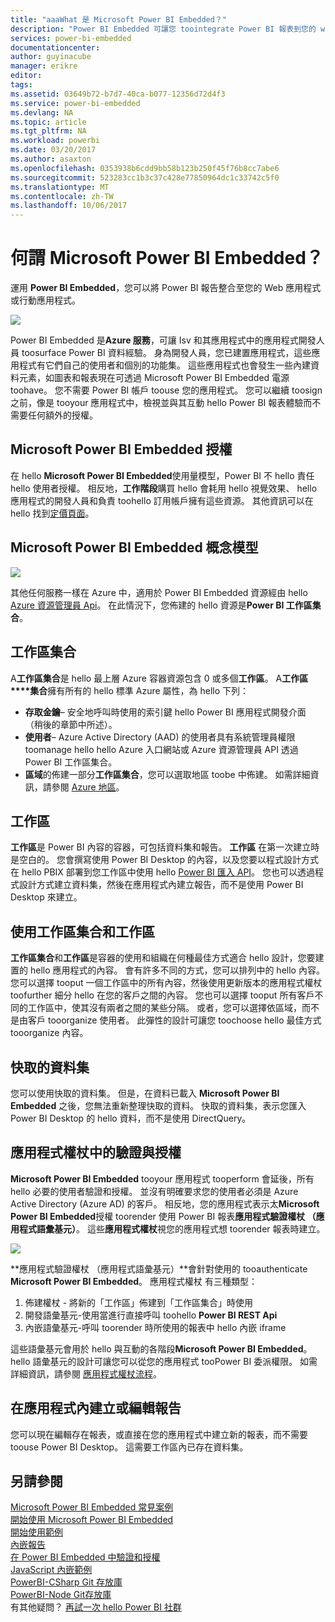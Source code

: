 ```yaml
---
title: "aaaWhat 是 Microsoft Power BI Embedded？"
description: "Power BI Embedded 可讓您 toointegrate Power BI 報表到您的 web 或行動應用程式讓您不需要 toobuild 自訂解決方案。"
services: power-bi-embedded
documentationcenter: 
author: guyinacube
manager: erikre
editor: 
tags: 
ms.assetid: 03649b72-b7d7-40ca-b077-12356d72d4f3
ms.service: power-bi-embedded
ms.devlang: NA
ms.topic: article
ms.tgt_pltfrm: NA
ms.workload: powerbi
ms.date: 03/20/2017
ms.author: asaxton
ms.openlocfilehash: 0353938b6cdd9bb58b123b250f45f76b8cc7abe6
ms.sourcegitcommit: 523283cc1b3c37c428e77850964dc1c33742c5f0
ms.translationtype: MT
ms.contentlocale: zh-TW
ms.lasthandoff: 10/06/2017
---
```

# <a name="what-is-microsoft-power-bi-embedded"></a>何謂 Microsoft Power BI Embedded？
運用 **Power BI Embedded**，您可以將 Power BI 報告整合至您的 Web 應用程式或行動應用程式。

![](media/powerbi-embedded-whats-is/what-is.png)

Power BI Embedded 是**Azure 服務**，可讓 Isv 和其應用程式中的應用程式開發人員 toosurface Power BI 資料經驗。 身為開發人員，您已建置應用程式，這些應用程式有它們自己的使用者和個別的功能集。 這些應用程式也會發生一些內建資料元素，如圖表和報表現在可透過 Microsoft Power BI Embedded 電源 toohave。 您不需要 Power BI 帳戶 toouse 您的應用程式。 您可以繼續 toosign 之前，像是 tooyour 應用程式中，檢視並與其互動 hello Power BI 報表體驗而不需要任何額外的授權。

## <a name="licensing-for-microsoft-power-bi-embedded"></a>Microsoft Power BI Embedded 授權
在 hello **Microsoft Power BI Embedded**使用量模型，Power BI 不 hello 責任 hello 使用者授權。  相反地，**工作階段**購買 hello 會耗用 hello 視覺效果、 hello 應用程式的開發人員和負責 toohello 訂用帳戶擁有這些資源。 其他資訊可以在 hello 找到[定價頁面](https://azure.microsoft.com/en-us/pricing/details/power-bi-embedded/)。

## <a name="microsoft-power-bi-embedded-conceptual-model"></a>Microsoft Power BI Embedded 概念模型

![](media/powerbi-embedded-whats-is/model.png)

其他任何服務一樣在 Azure 中，適用於 Power BI Embedded 資源經由 hello [Azure 資源管理員 Api](https://msdn.microsoft.com/library/mt712306.aspx)。 在此情況下，您佈建的 hello 資源是**Power BI 工作區集合**。

## <a name="workspace-collection"></a>工作區集合
A**工作區集合**是 hello 最上層 Azure 容器資源包含 0 或多個**工作區**。  A**工作區****集合**擁有所有的 hello 標準 Azure 屬性，為 hello 下列：

* **存取金鑰**– 安全地呼叫時使用的索引鍵 hello Power BI 應用程式開發介面 （稍後的章節中所述）。
* **使用者**– Azure Active Directory (AAD) 的使用者具有系統管理員權限 toomanage hello hello Azure 入口網站或 Azure 資源管理員 API 透過 Power BI 工作區集合。
* **區域**的佈建一部分**工作區集合**，您可以選取地區 toobe 中佈建。 如需詳細資訊，請參閱 [Azure 地區](https://azure.microsoft.com/regions/)。

## <a name="workspace"></a>工作區
**工作區**是 Power BI 內容的容器，可包括資料集和報告。 **工作區** 在第一次建立時是空白的。 您會撰寫使用 Power BI Desktop 的內容，以及您要以程式設計方式在 hello PBIX 部署到您工作區中使用 hello [Power BI 匯入 API](https://msdn.microsoft.com/library/mt711504.aspx)。 您也可以透過程式設計方式建立資料集，然後在應用程式內建立報告，而不是使用 Power BI Desktop 來建立。

## <a name="using-workspace-collections-and-workspaces"></a>使用工作區集合和工作區
**工作區集合**和**工作區**是容器的使用和組織在何種最佳方式適合 hello 設計，您要建置的 hello 應用程式的內容。 會有許多不同的方式，您可以排列中的 hello 內容。 您可以選擇 tooput 一個工作區中的所有內容，然後使用更新版本的應用程式權杖 toofurther 細分 hello 在您的客戶之間的內容。 您也可以選擇 tooput 所有客戶不同的工作區中，使其沒有兩者之間的某些分隔。 或者，您可以選擇依區域，而不是由客戶 tooorganize 使用者。 此彈性的設計可讓您 toochoose hello 最佳方式 tooorganize 內容。

## <a name="cached-datasets"></a>快取的資料集
您可以使用快取的資料集。  但是，在資料已載入 **Microsoft Power BI Embedded** 之後，您無法重新整理快取的資料。 快取的資料集，表示您匯入 Power BI Desktop 的 hello 資料，而不是使用 DirectQuery。

## <a name="authentication-and-authorization-with-app-tokens"></a>應用程式權杖中的驗證與授權
**Microsoft Power BI Embedded** tooyour 應用程式 tooperform 會延後，所有 hello 必要的使用者驗證和授權。 並沒有明確要求您的使用者必須是 Azure Active Directory (Azure AD) 的客戶。  相反地，您的應用程式表示太**Microsoft Power BI Embedded**授權 toorender 使用 Power BI 報表**應用程式驗證權杖 （應用程式語彙基元）**。  這些**應用程式權杖**視您的應用程式想 toorender 報表時建立。

![](media/powerbi-embedded-whats-is/app-tokens.png)

**應用程式驗證權杖 （應用程式語彙基元）**會針對使用的 tooauthenticate **Microsoft Power BI Embedded**。  應用程式權杖 有三種類型：

1. 佈建權杖 - 將新的「工作區」佈建到「工作區集合」時使用
2. 開發語彙基元-使用當進行直接呼叫 toohello **Power BI REST Api**
3. 內嵌語彙基元-呼叫 toorender 時所使用的報表中 hello 內嵌 iframe

這些語彙基元會用於 hello 與互動的各階段**Microsoft Power BI Embedded**。  hello 語彙基元的設計可讓您可以從您的應用程式 tooPower BI 委派權限。 如需詳細資訊，請參閱 [應用程式權杖流程](power-bi-embedded-app-token-flow.md)。

## <a name="create-or-edit-reports-within-your-application"></a>在應用程式內建立或編輯報告

您可以現在編輯存在報表，或直接在您的應用程式中建立新的報表，而不需要 toouse Power BI Desktop。 這需要工作區內已存在資料集。

## <a name="see-also"></a>另請參閱

[Microsoft Power BI Embedded 常見案例](power-bi-embedded-scenarios.md)  
[開始使用 Microsoft Power BI Embedded](power-bi-embedded-get-started.md)  
[開始使用範例](power-bi-embedded-get-started-sample.md)  
[內嵌報告](power-bi-embedded-embed-report.md)  
[在 Power BI Embedded 中驗證和授權](power-bi-embedded-app-token-flow.md)  
[JavaScript 內嵌範例](https://microsoft.github.io/PowerBI-JavaScript/demo/)  
[PowerBI-CSharp Git 存放庫](https://github.com/Microsoft/PowerBI-CSharp)  
[PowerBI-Node Git存放庫](https://github.com/Microsoft/PowerBI-Node)  
有其他疑問？ [再試一次 hello Power BI 社群](http://community.powerbi.com/)
